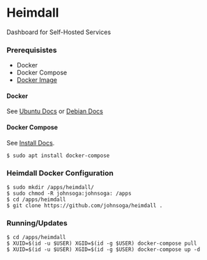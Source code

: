 # Heimdall
Dashboard for Self-Hosted Services

### Prerequisistes
- Docker
- Docker Compose
- [Docker Image](https://hub.docker.com/r/linuxserver/heimdall)

#### Docker
See [Ubuntu Docs](https://docs.docker.com/engine/install/ubuntu/) or [Debian Docs](https://docs.docker.com/engine/install/debian/)

#### Docker Compose
See [Install Docs](https://docs.docker.com/compose/install/).
```
$ sudo apt install docker-compose
```

### Heimdall Docker Configuration
```
$ sudo mkdir /apps/heimdall/
$ sudo chmod -R johnsoga:johnsoga: /apps
$ cd /apps/heimdall
$ git clone https://github.com/johnsoga/heimdall .
```

### Running/Updates
```
$ cd /apps/heimdall
$ XUID=$(id -u $USER) XGID=$(id -g $USER) docker-compose pull
$ XUID=$(id -u $USER) XGID=$(id -g $USER) docker-compose up -d
```
